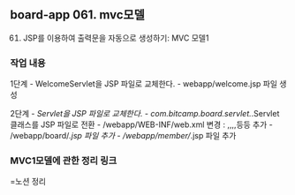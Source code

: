 ## board-app 061. mvc모델
061. JSP를 이용하여 출력문을 자동으로 생성하기: MVC 모델1

### 작업 내용
  1단계 - WelcomeServlet을 JSP 파일로 교체한다.
     -  webapp/welcome.jsp 파일 생성
    
  2단계 - *Servlet을 JSP 파일로 교체한다.
    - com.bitcamp.board.servlet.*.Servlet 클래스를 JSP 파일로 전환
    - /webapp/WEB-INF/web.xml 변경
      : <servlet>,<servlet-name>,<jsp-file>,<servlet-mapping>,<url-pattern>등등 추가
    - /webapp/board/*.jsp 파일 추가
    - /webapp/member/*.jsp 파일 추가

### MVC1모델에 관한 정리 링크
 =노션 정리
